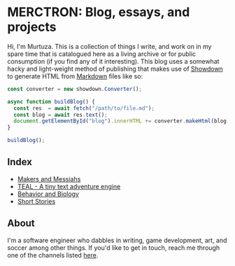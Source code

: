 # MERCTRON: Blog, essays, and projects

Hi, I'm Murtuza. This is a collection of things I write, and work on in my spare time that is catalogued here as a living archive or for public consumption (if you find any of it interesting). This blog uses a somewhat hacky and light-weight method of publishing that makes use of [Showdown](https://showdownjs.com/) to generate HTML from [Markdown](https://www.markdownguide.org/) files like so:


```javascript
const converter = new showdown.Converter();

async function buildBlog() {
  const res  = await fetch("/path/to/file.md");
  const blog = await res.text();
  document.getElementById("blog").innerHTML += converter.makeHtml(blog);
}

buildBlog();
```

## Index

* [Makers and Messiahs](/blog.html?doc=statics/essays/makers-and-messiahs.md)
* [TEAL - A tiny text adventure engine](/blog.html?doc=statics/blog/teal.md)
* [Behavior and Biology](/blog.html?doc=statics/essays/behavior-and-biology.md)
* [Short Stories](/blog.html?doc=statics/blog/stories.md)

## About

I'm a software engineer who dabbles in writing, game development, art, and soccer among other things. If you'd like to get in touch, reach me through one of the channels listed [here](https://www.merctron.com).